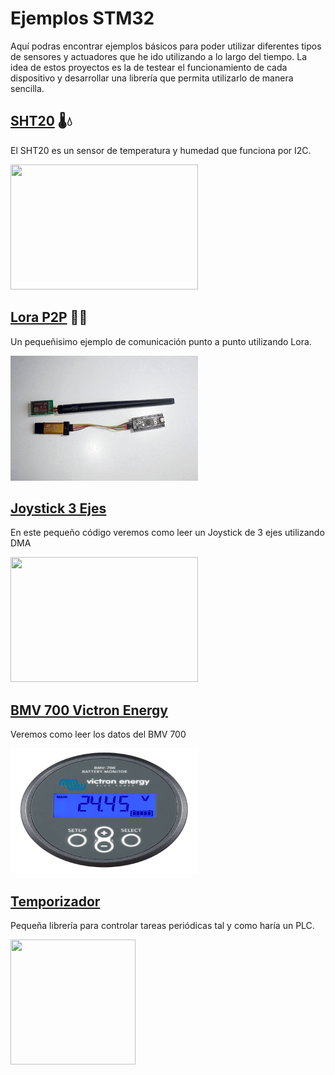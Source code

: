 # Ejemplos STM32
Aquí podras encontrar ejemplos básicos para poder utilizar diferentes tipos de sensores y actuadores que he ido utilizando a lo largo del tiempo.
La idea de estos proyectos es la de testear el funcionamiento de cada dispositivo y desarrollar una librería que permita utilizarlo de manera sencilla.

## [SHT20](https://github.com/antonioescamezalvarez/Ejemplos-STM32/blob/main/SHT20) 🌡️💧 

El SHT20 es un sensor de temperatura y humedad que funciona por I2C.

<img src="https://cdn-shop.adafruit.com/1200x900/4099-09.jpg" width="300" height="200" />

## [Lora P2P](https://github.com/antonioescamezalvarez/Ejemplos-STM32/tree/main/Lora%20P2P) 📡📶

Un pequeñisimo ejemplo de comunicación punto a punto utilizando Lora.

<img src="https://github.com/antonioescamezalvarez/Ejemplos-STM32/blob/main/Lora%20P2P/photo1635430161.jpg" width="300" height="200" />

## [Joystick 3 Ejes](https://github.com/antonioescamezalvarez/Ejemplos-STM32/tree/main/Joystick%203%20Ejes)

En este pequeño código veremos como leer un Joystick de 3 ejes utilizando DMA

<img src="https://tienda.bricogeek.com/5660-thickbox_default/joystick-profesional-de-3-ejes.jpg" width="300" height="200" />

## [BMV 700 Victron Energy](https://github.com/antonioescamezalvarez/Ejemplos-STM32/tree/main/BMV%20700%20Victron%20Energy)

Veremos como leer los datos del BMV 700

<img src="https://github.com/antonioescamezalvarez/Ejemplos-STM32/blob/main/BMV%20700%20Victron%20Energy/Victron-Battery-Monitor-BMV-700.jpg" width="300" height="200" />

## [Temporizador](https://github.com/antonioescamezalvarez/Ejemplos-STM32/tree/main/Temporizador)

Pequeña librería para controlar tareas periódicas tal y como haría un PLC.

<img src="https://upload.wikimedia.org/wikipedia/commons/d/d6/Reloj_flat.svg" width="200" height="200" />
